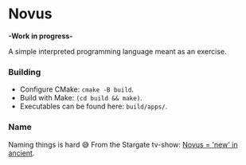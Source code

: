 # Novus

**-Work in progress-**

A simple interpreted programming language meant as an exercise.

### Building
* Configure CMake: `cmake -B build`.
* Build with Make: `(cd build && make)`.
* Executables can be found here: `build/apps/`.

### Name
Naming things is hard 😅 From the Stargate tv-show: [Novus = 'new' in ancient](https://stargate.fandom.com/wiki/Novus).
